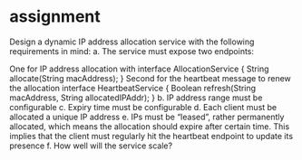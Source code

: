# assignment

Design a dynamic IP address allocation service with the following requirements in mind: a. The service must expose two endpoints:

One for IP address allocation with interface AllocationService { String allocate(String macAddress); }
Second for the heartbeat message to renew the allocation interface HeartbeatService { Boolean refresh(String macAddress, String allocatedIPAddr);
} b. IP address range must be configurable c. Expiry time must be configurable d. Each client must be allocated a unique IP address e. IPs must be “leased”, rather permanently allocated, which means the allocation should expire after certain time. This implies that the client must regularly hit the heartbeat endpoint to update its presence f. How well will the service scale?
